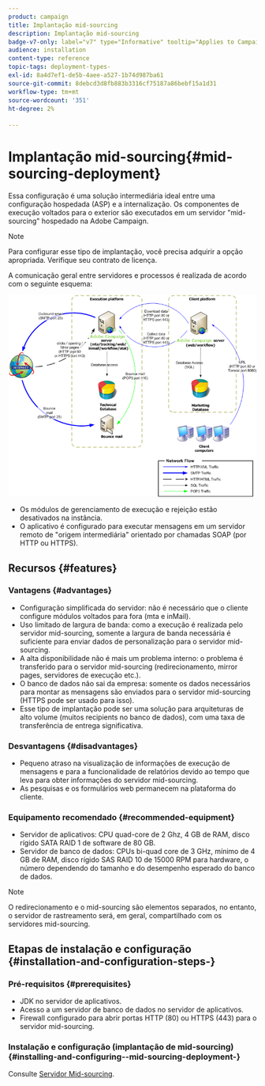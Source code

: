 ```yaml
---
product: campaign
title: Implantação mid-sourcing
description: Implantação mid-sourcing
badge-v7-only: label="v7" type="Informative" tooltip="Applies to Campaign Classic v7 only"
audience: installation
content-type: reference
topic-tags: deployment-types-
exl-id: 8a4d7ef1-de5b-4aee-a527-1b74d987ba61
source-git-commit: 8debcd3d8fb883b3316cf75187a86bebf15a1d31
workflow-type: tm+mt
source-wordcount: '351'
ht-degree: 2%

---
```


# Implantação mid-sourcing{#mid-sourcing-deployment}



Essa configuração é uma solução intermediária ideal entre uma configuração hospedada (ASP) e a internalização. Os componentes de execução voltados para o exterior são executados em um servidor &quot;mid-sourcing&quot; hospedado na Adobe Campaign.

>[!NOTE]
>
>Para configurar esse tipo de implantação, você precisa adquirir a opção apropriada. Verifique seu contrato de licença.

A comunicação geral entre servidores e processos é realizada de acordo com o seguinte esquema:

![](assets/s_ncs_install_midsourcing.png)

* Os módulos de gerenciamento de execução e rejeição estão desativados na instância.
* O aplicativo é configurado para executar mensagens em um servidor remoto de &quot;origem intermediária&quot; orientado por chamadas SOAP (por HTTP ou HTTPS).

## Recursos {#features}

### Vantagens {#advantages}

* Configuração simplificada do servidor: não é necessário que o cliente configure módulos voltados para fora (mta e inMail).
* Uso limitado de largura de banda: como a execução é realizada pelo servidor mid-sourcing, somente a largura de banda necessária é suficiente para enviar dados de personalização para o servidor mid-sourcing.
* A alta disponibilidade não é mais um problema interno: o problema é transferido para o servidor mid-sourcing (redirecionamento, mirror pages, servidores de execução etc.).
* O banco de dados não sai da empresa: somente os dados necessários para montar as mensagens são enviados para o servidor mid-sourcing (HTTPS pode ser usado para isso).
* Esse tipo de implantação pode ser uma solução para arquiteturas de alto volume (muitos recipients no banco de dados), com uma taxa de transferência de entrega significativa.

### Desvantagens {#disadvantages}

* Pequeno atraso na visualização de informações de execução de mensagens e para a funcionalidade de relatórios devido ao tempo que leva para obter informações do servidor mid-sourcing.
* As pesquisas e os formulários web permanecem na plataforma do cliente.

### Equipamento recomendado {#recommended-equipment}

* Servidor de aplicativos: CPU quad-core de 2 Ghz, 4 GB de RAM, disco rígido SATA RAID 1 de software de 80 GB.
* Servidor de banco de dados: CPUs bi-quad core de 3 GHz, mínimo de 4 GB de RAM, disco rígido SAS RAID 10 de 15000 RPM para hardware, o número dependendo do tamanho e do desempenho esperado do banco de dados.

>[!NOTE]
>
>O redirecionamento e o mid-sourcing são elementos separados, no entanto, o servidor de rastreamento será, em geral, compartilhado com os servidores mid-sourcing.

## Etapas de instalação e configuração {#installation-and-configuration-steps-}

### Pré-requisitos {#prerequisites}

* JDK no servidor de aplicativos.
* Acesso a um servidor de banco de dados no servidor de aplicativos.
* Firewall configurado para abrir portas HTTP (80) ou HTTPS (443) para o servidor mid-sourcing.

### Instalação e configuração (implantação de mid-sourcing) {#installing-and-configuring--mid-sourcing-deployment-}

Consulte [Servidor Mid-sourcing](../../installation/using/mid-sourcing-server.md).
